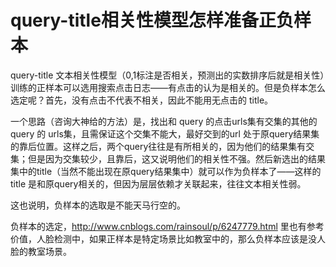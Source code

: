 # query-title相关性模型怎样准备正负样本

query-title 文本相关性模型（0,1标注是否相关，预测出的实数排序后就是相关性）训练的正样本可以选用搜索点击日志——有点击的认为是相关的。但是负样本怎么选定呢？首先，没有点击不代表不相关，因此不能用无点击的 title。

一个思路（咨询大神给的方法）是，找出和 query 的点击urls集有交集的其他的query 的 urls集，且需保证这个交集不能大，最好交到的url 处于原query结果集的靠后位置。这样之后，两个query往往是有所相关的，因为他们的结果集有交集；但是因为交集较少，且靠后，这又说明他们的相关性不强。然后新选出的结果集中的title（当然不能出现在原query结果集中）就可以作为负样本了——这样的 title 是和原query相关的，但因为层层依赖才关联起来，往往文本相关性弱。

这也说明，负样本的选取是不能天马行空的。

负样本的选定，http://www.cnblogs.com/rainsoul/p/6247779.html 里也有参考价值，人脸检测中，如果正样本是特定场景比如教室中的，那么负样本应该是没人脸的教室场景。
